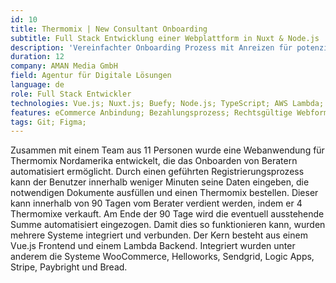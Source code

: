 ```yaml
---
id: 10
title: Thermomix | New Consultant Onboarding
subtitle: Full Stack Entwicklung einer Webplattform in Nuxt & Node.js
description: 'Vereinfachter Onboarding Prozess mit Anreizen für potenzielle Kundenberater.'
duration: 12
company: AMAN Media GmbH
field: Agentur für Digitale Lösungen
language: de
role: Full Stack Entwickler
technologies: Vue.js; Nuxt.js; Buefy; Node.js; TypeScript; AWS Lambda; Azure Logic Apps; HelloWorks; PayBright; Stripe; Bread; SendGrid
features: eCommerce Anbindung; Bezahlungsprozess; Rechtsgültige Webformulare;
tags: Git; Figma; 
---
```


Zusammen mit einem Team aus 11 Personen wurde eine Webanwendung für Thermomix Nordamerika entwickelt, die das Onboarden von Beratern automatisiert ermöglicht. Durch einen geführten Registrierungsprozess kann der Benutzer innerhalb weniger Minuten seine Daten eingeben, die notwendigen Dokumente ausfüllen und einen Thermomix bestellen. Dieser kann innerhalb von 90 Tagen vom Berater verdient werden, indem er 4 Thermomixe verkauft. Am Ende der 90 Tage wird die eventuell ausstehende Summe automatisiert eingezogen.
Damit dies so funktionieren kann, wurden mehrere Systeme integriert und verbunden. Der Kern besteht aus einem Vue.js Frontend und einem Lambda Backend. Integriert wurden unter anderem die Systeme WooCommerce, Helloworks, Sendgrid, Logic Apps, Stripe, Paybright und Bread. 
